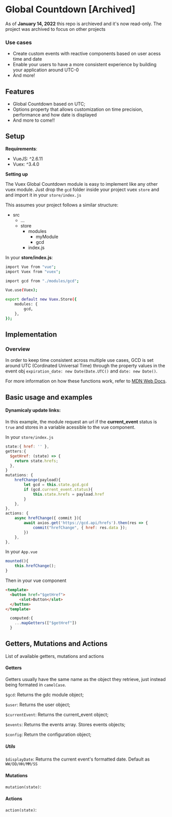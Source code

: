 # Global Countdown [Archived]

As of **January 14, 2022** this repo is archieved and it's now read-only. The project was archived to focus on other projects

### Use cases
- Create custom events with reactive components based on user acess time and date
- Enable your users to have a more consistent experience by building your application around UTC-0
- And more!

## Features
- Global Countdown based on UTC;
- Options property that allows customization on time precision, performance and how date is displayed
- And more to come!!


## Setup
**Requirements**:
- VueJS: ^2.6.11
- Vuex: ^3.4.0

**Setting up**

The Vuex Global Countdown module is easy to implement like any other vuex module.
Just drop the `gcd` folder inside your project vuex `store` and and import it in your `store/index.js`

This assumes your project follows a similar structure:
+ src
    + ...
	+ store
		 * modules
		 	* myModule
		 	* gcd
		 * index.js

In your **store/index.js**:

```bash
import Vue from "vue";
import Vuex from "vuex";

import gcd from "./modules/gcd";

Vue.use(Vuex);

export default new Vuex.Store({
	modules: {
		gcd,
	},
});
```

## Implementation

### Overview
In order to keep time consistent across multiple use cases, GCD is set around UTC (Cordinated Universal Time) through the property values in the event obj `expiration_date: new Date(Date.UTC()` and `date: new Date()`.

For more information on how these functions work, refer to [MDN Web Docs](https://developer.mozilla.org/pt-BR/docs/Web/JavaScript/Reference/Global_Objects/Date/UTC).

## Basic usage and examples
#### Dynamicaly update links:

In this example, the module request an url if the **current_event** status is `true` and stores in a variable acessible to the vue component.


In your `store/index.js`

```javascript
state:{ href: '' },
getters:{
  $getHref: (state) => {
    return state.hrefs;
  },
}
mutations: {
	hrefChange(payload){
		let gcd = this.state.gcd.gcd
		if (gcd.current_event.status){
			this.state.hrefs = payload.href
		}
	},
},
actions: {
	async hrefChange({ commit }){
		await axios.get('https://gcd.api/hrefs').then(res => {
			commit("hrefChange", { href: res.data });
		})
	},
},
```

In your `App.vue`

```javascript
mounted(){
	this.hrefChange();
}
```
Then in your vue component

```html
<template>
  <button href="$getHref">
      <slot>Button</slot>
  </button>
</template>
```
```javascript
  computed:{
    ...mapGetters(["$getHref"])
  }
```

## Getters, Mutations and Actions
List of available getters, mutations and actions

#### Getters
Getters usually have the same name as the object they retrieve, just instead being formated in `camelCase`.

`$gcd`: Returns the gdc module object;

`$user`: Returns the user object;

`$currentEvent`: Returns the current_event object;

`$events`: Returns the events array. Stores events objects;

`$config`: Return the configuration object;

##### Utils

`$displayDate`: Returns the current event's formatted date. Default as `WW/DD/HH/MM/SS`

#### Mutations
`mutation(state)`:

#### Actions
`action(state)`:
